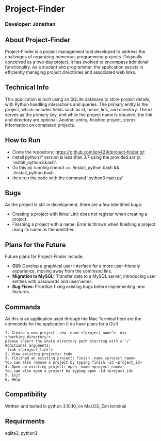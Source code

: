 # Project-Finder

### Developer: Jonathan

## About Project-Finder

Project-Finder is a project management tool developed to address the challenges of organizing numerous programming projects. Originally conceived as a two-day project, it has evolved to encompass additional functionality. As a student and programmer, the application assists in efficiently managing project directories and associated web links.

## Technical Info

This application is built using an SQLite database to store project details, with Python handling interactions and queries. The primary entity is the project, which includes fields such as id, name, link, and directory. The id serves as the primary key, and while the project name is required, the link and directory are optional. Another entity, finished project, stores information on completed projects.

## How to Run

- Clone the repository: https://github.com/jon429r/project-finder.git
- install python if version is less than 3.7 using the provided script 'install_python3.bash'.
- Do this by running chmod +x ./install_python.bash && ./install_python.bash
- then run the code with the command 'python3 main.py'

## Bugs

As the project is still in development, there are a few identified bugs:

- Creating a project with links: Link does not register when creating a project.
- Finishing a project with a name: Error is thrown when finishing a project using its name as the identifier.

## Plans for the Future

Future plans for Project-Finder include:

- **GUI:** Develop a graphical user interface for a more user-friendly experience, moving away from the command line.
- **Migration to MySQL:** Transfer data to a MySQL server, introducing user entities with passwords and usernames.
- **Bug Fixes:** Prioritize fixing existing bugs before implementing new features.


## Commands

As this is an application used through the Mac Terminal here are the commands for the application (I do have plans for a GUI)

    1. Create a new project: new -name <"project_name"> -dir <"working_directory"> 
    please insert the whole directory path starting with a '/'
    Additional arguments: 
    -link <"project_link">
    2. View existing projects: todo 
    3. Finished an existing project: finish -name <project_name> 
    You can also remove a project by typing finish -id <project_id> 
    4. Open an existing project: open -name <project_name> 
    You can also open a project by typing open -id <project_id> 
    5. Exit 
    6. Help 

## Compatibility

Written and tested in python 3.10.10, on MacOS, Zsh terminal

## Requirments

sqlite3, python3
